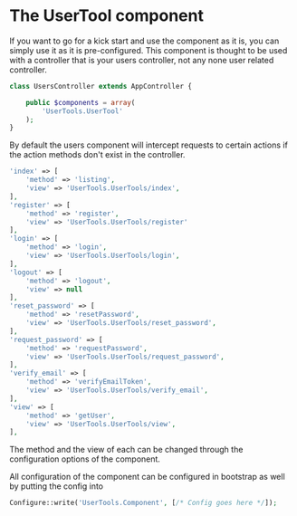 The UserTool component
======================

If you want to go for a kick start and use the component as it is, you can simply use it as it is pre-configured. This component is thought to be used with a controller that is your users controller, not any none user related controller.

```php
class UsersController extends AppController {

	public $components = array(
		'UserTools.UserTool'
	);
}
```

By default the users component will intercept requests to certain actions if the action methods don't exist in the controller.

```php
'index' => [
	'method' => 'listing',
	'view' => 'UserTools.UserTools/index',
],
'register' => [
	'method' => 'register',
	'view' => 'UserTools.UserTools/register'
],
'login' => [
	'method' => 'login',
	'view' => 'UserTools.UserTools/login',
],
'logout' => [
	'method' => 'logout',
	'view' => null
],
'reset_password' => [
	'method' => 'resetPassword',
	'view' => 'UserTools.UserTools/reset_password',
],
'request_password' => [
	'method' => 'requestPassword',
	'view' => 'UserTools.UserTools/request_password',
],
'verify_email' => [
	'method' => 'verifyEmailToken',
	'view' => 'UserTools.UserTools/verify_email',
],
'view' => [
	'method' => 'getUser',
	'view' => 'UserTools.UserTools/view',
],
```

The method and the view of each can be changed through the configuration options of the component.

All configuration of the component can be configured in bootstrap as well by putting the config into

```php
Configure::write('UserTools.Component', [/* Config goes here */]);
```